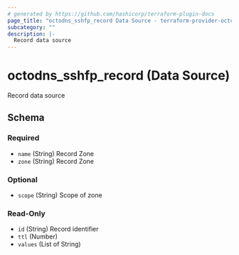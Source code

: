```yaml
---
# generated by https://github.com/hashicorp/terraform-plugin-docs
page_title: "octodns_sshfp_record Data Source - terraform-provider-octodns"
subcategory: ""
description: |-
  Record data source
---
```


# octodns_sshfp_record (Data Source)

Record data source



<!-- schema generated by tfplugindocs -->
## Schema

### Required

- `name` (String) Record Zone
- `zone` (String) Record Zone

### Optional

- `scope` (String) Scope of zone

### Read-Only

- `id` (String) Record identifier
- `ttl` (Number)
- `values` (List of String)
